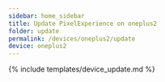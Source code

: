 ```yaml
---
sidebar: home_sidebar
title: Update PixelExperience on oneplus2
folder: update
permalink: /devices/oneplus2/update
device: oneplus2
---
```

{% include templates/device_update.md %}
